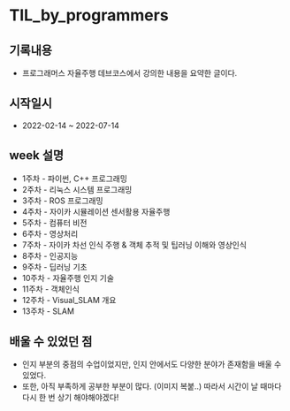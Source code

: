 # TIL_by_programmers

## 기록내용
* 프로그래머스 자율주행 데브코스에서 강의한 내용을 요약한 글이다.

## 시작일시
* 2022-02-14 ~ 2022-07-14

## week 설명
* 1주차 - 파이썬, C++ 프로그래밍
* 2주차 - 리눅스 시스템 프로그래밍
* 3주차 - ROS 프로그래밍
* 4주차 - 자이카 시뮬레이션 센서활용 자율주행
* 5주차 - 컴퓨터 비전
* 6주차 - 영상처리
* 7주차 - 자이카 차선 인식 주행 & 객체 추적 및 팁러닝 이해와 영상인식
* 8주차 - 인공지능
* 9주차 - 딥러닝 기초
* 10주차 - 자율주행 인지 기술
* 11주차 - 객체인식
* 12주차 - Visual_SLAM 개요
* 13주차 - SLAM

## 배울 수 있었던 점
* 인지 부분의 중점의 수업이었지만, 인지 안에서도 다양한 분야가 존재함을 배울 수 있었다.
* 또한, 아직 부족하게 공부한 부분이 많다. (이미지 복붙..) 따라서 시간이 날 때마다 다시 한 번 상기 해야해야겠다!
